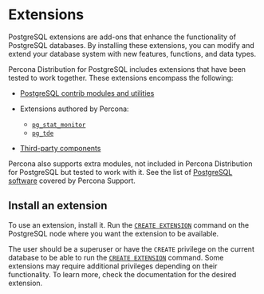# Extensions

PostgreSQL extensions are add-ons that enhance the functionality of PostgreSQL databases. By installing these extensions, you can modify and extend your database system with new features, functions, and data types.

Percona Distribution for PostgreSQL includes extensions that have been tested to work together. These extensions encompass the following:

* [PostgreSQL contrib modules and utilities](contrib.md)
* Extensions authored by Percona:
  
    * [`pg_stat_monitor`](pg-stat-monitor.md)
    * [`pg_tde`](#) 

* [Third-party components](third-party.md)

Percona also supports extra modules, not included in Percona Distribution for PostgreSQL but tested to work with it. See the list of [PostgreSQL software](https://www.percona.com/services/support/support-tiers-postgresql) covered by Percona Support.

## Install an extension

To use an extension, install it. Run the [`CREATE EXTENSION`](https://www.postgresql.org/docs/current/static/sql-createextension.html) command on the PostgreSQL node where you want the extension to be available. 

The user should be a superuser or have the `CREATE` privilege on the current database to be able to run the [`CREATE EXTENSION`](https://www.postgresql.org/docs/current/static/sql-createextension.html) command. Some extensions may require additional privileges depending on their functionality. To learn more, check the documentation for the desired extension.
